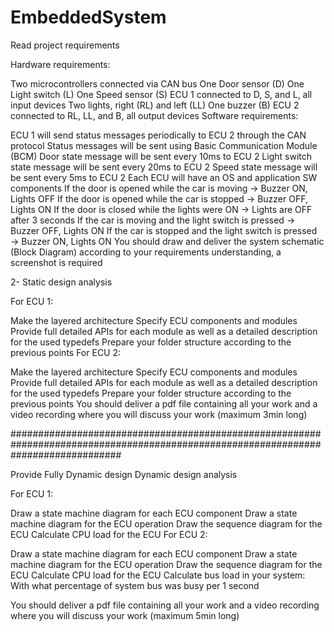 # EmbeddedSystem

Read project requirements

Hardware requirements:

Two microcontrollers connected via CAN bus
One Door sensor (D)
One Light switch (L)
One Speed sensor (S)
ECU 1 connected to D, S, and L, all input devices
Two lights, right (RL) and left (LL)
One buzzer (B)
ECU 2 connected to RL, LL, and B, all output devices
Software requirements:

ECU 1 will send status messages periodically to ECU 2 through the CAN protocol
Status messages will be sent using Basic Communication Module (BCM)
Door state message will be sent every 10ms to ECU 2
Light switch state message will be sent every 20ms to ECU 2
Speed state message will be sent every 5ms to ECU 2
Each ECU will have an OS and application SW components
If the door is opened while the car is moving → Buzzer ON, Lights OFF
If the door is opened while the car is stopped → Buzzer OFF, Lights ON
If the door is closed while the lights were ON → Lights are OFF after 3 seconds
If the car is moving and the light switch is pressed → Buzzer OFF, Lights ON
If the car is stopped and the light switch is pressed → Buzzer ON, Lights ON
You should draw and deliver the system schematic (Block Diagram) according to your requirements understanding, a screenshot is required

2- Static design analysis

For ECU 1:

Make the layered architecture
Specify ECU components and modules
Provide full detailed APIs for each module as well as a detailed description for the used typedefs
Prepare your folder structure according to the previous points
For ECU 2:

Make the layered architecture
Specify ECU components and modules
Provide full detailed APIs for each module as well as a detailed description for the used typedefs
Prepare your folder structure according to the previous points
You should deliver a pdf file containing all your work and a video recording where you will discuss your work (maximum 3min long)

####################################################################################################################################


Provide Fully Dynamic design
Dynamic design analysis

For ECU 1:

Draw a state machine diagram for each ECU component
Draw a state machine diagram for the ECU operation
Draw the sequence diagram for the ECU
Calculate CPU load for the ECU
For ECU 2:

Draw a state machine diagram for each ECU component
Draw a state machine diagram for the ECU operation
Draw the sequence diagram for the ECU
Calculate CPU load for the ECU
Calculate bus load in your system: With what percentage of system bus was busy per 1 second

You should deliver a pdf file containing all your work and a video recording where you will discuss your work (maximum 5min long)
